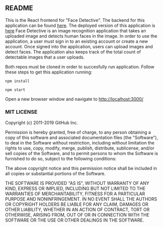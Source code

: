 ## README

This is the React frontend for "Face Detective". The backend for this application can be found [here](https://github.com/jstone18/face-detective-api). The deployed version of this application is [here](https://face-detective-app.herokuapp.com/)
Face Detective is an image recognition application that takes an uploaded image and detects human faces in the image.
In order to use the application, a user must sign in to an existing account or create a new account. Once signed into
the application, users can upload images and detect faces. The application also keeps track of the total count of detectable
images that a user uploads.

Both repos must be cloned in order to succesfully run application. Follow these steps to get this application running:

```
npm install
```

```
npm start
```

Open a new browser window and navigate to [http://localhost:3000/](http://localhost:3000/)

### MIT LICENSE

Copyright (c) 2011-2019 GitHub Inc.

Permission is hereby granted, free of charge, to any person obtaining a copy of this software and associated documentation files (the "Software"), to deal in the Software without restriction, including without limitation the rights to use, copy, modify, merge, publish, distribute, sublicense, and/or sell copies of the Software, and to permit persons to whom the Software is furnished to do so, subject to the following conditions:

The above copyright notice and this permission notice shall be included in all copies or substantial portions of the Software.

THE SOFTWARE IS PROVIDED "AS IS", WITHOUT WARRANTY OF ANY KIND, EXPRESS OR IMPLIED, INCLUDING BUT NOT LIMITED TO THE WARRANTIES OF MERCHANTABILITY, FITNESS FOR A PARTICULAR PURPOSE AND NONINFRINGEMENT. IN NO EVENT SHALL THE AUTHORS OR COPYRIGHT HOLDERS BE LIABLE FOR ANY CLAIM, DAMAGES OR OTHER LIABILITY, WHETHER IN AN ACTION OF CONTRACT, TORT OR OTHERWISE, ARISING FROM, OUT OF OR IN CONNECTION WITH THE SOFTWARE OR THE USE OR OTHER DEALINGS IN THE SOFTWARE.
